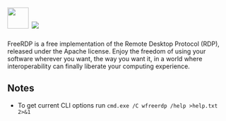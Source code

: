 # <img src="https://raw.githubusercontent.com/majkinetor/au-packages/master/freerdp.portable/icon.png" width="48" height="48"/> [![](https://img.shields.io/chocolatey/v/freerdp.portable.svg?color=red&label=freerdp.portable)](https://chocolatey.org/packages/copyq)

FreeRDP is a free implementation of the Remote Desktop Protocol (RDP), released under the Apache license. Enjoy the freedom of using your software wherever you want, the way you want it, in a world where interoperability can finally liberate your computing experience.


## Notes

- To get current CLI options run `cmd.exe /C wfreerdp /help >help.txt 2>&1`
